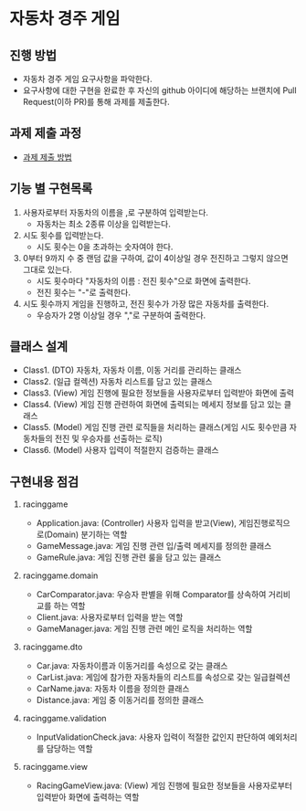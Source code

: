# 자동차 경주 게임
## 진행 방법
* 자동차 경주 게임 요구사항을 파악한다.
* 요구사항에 대한 구현을 완료한 후 자신의 github 아이디에 해당하는 브랜치에 Pull Request(이하 PR)를 통해 과제를 제출한다.

## 과제 제출 과정
* [과제 제출 방법](https://github.com/next-step/nextstep-docs/tree/master/precourse)

## 기능 별 구현목록
1. 사용자로부터 자동차의 이름을 ,로 구분하여 입력받는다.
   *  자동차는 최소 2종류 이상을 입력받는다.
2. 시도 횟수를 입력받는다.
    * 시도 횟수는 0을 초과하는 숫자여야 한다.
3. 0부터 9까지 수 중 랜덤 값을 구하여, 값이 4이상일 경우 전진하고 그렇지 않으면 그대로 있는다.
    * 시도 횟수마다 "자동차의 이름 : 전진 횟수"으로 화면에 출력한다.
    * 전진 횟수는 "-"로 출력한다.
4. 시도 횟수까지 게임을 진행하고, 전진 횟수가 가장 많은 자동차를 출력한다.
    * 우승자가 2명 이상일 경우 ","로 구분하여 출력한다.

## 클래스 설계
* Class1. (DTO) 자동차, 자동차 이름, 이동 거리를 관리하는 클래스
* Class2. (일급 컬렉션) 자동차 리스트를 담고 있는 클래스
* Class3. (View) 게임 진행에 필요한 정보들을 사용자로부터 입력받아 화면에 출력
* Class4. (View) 게임 진행 관련하여 화면에 출력되는 메세지 정보를 담고 있는 클래스
* Class5. (Model) 게임 진행 관련 로직들을 처리하는 클래스(게임 시도 횟수만큼 자동차들의 전진 및 우승자를 선출하는 로직)
* Class6. (Model) 사용자 입력이 적절한지 검증하는 클래스

## 구현내용 점검
1. racinggame
   * Application.java: (Controller) 사용자 입력을 받고(View), 게임진행로직으로(Domain) 분기하는 역할
   * GameMessage.java: 게임 진행 관련 입/출력 메세지를 정의한 클래스
   * GameRule.java:  게임 진행 관련 룰을 담고 있는 클래스

2. racinggame.domain
   * CarComparator.java: 우승자 판별을 위해 Comparator를 상속하여 거리비교를 하는 역할
   * Client.java: 사용자로부터 입력을 받는 역할
   * GameManager.java: 게임 진행 관련 메인 로직을 처리하는 역할

3. racinggame.dto
   * Car.java: 자동차이름과 이동거리를 속성으로 갖는 클래스
   * CarList.java: 게임에 참가한 자동차들의 리스트를 속성으로 갖는 일급컬렉션
   * CarName.java: 자동차 이름을 정의한 클래스
   * Distance.java: 게임 중 이동거리를 정의한 클래스

4. racinggame.validation
   * InputValidationCheck.java: 사용자 입력이 적절한 값인지 판단하여 예외처리를 담당하는 역할

5. racinggame.view
   * RacingGameView.java: (View) 게임 진행에 필요한 정보들을 사용자로부터 입력받아 화면에 출력하는 역할
